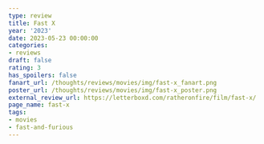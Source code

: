 ```yaml
---
type: review
title: Fast X
year: '2023'
date: 2023-05-23 00:00:00
categories:
- reviews
draft: false
rating: 3
has_spoilers: false
fanart_url: /thoughts/reviews/movies/img/fast-x_fanart.png
poster_url: /thoughts/reviews/movies/img/fast-x_poster.png
external_review_url: https://letterboxd.com/ratheronfire/film/fast-x/
page_name: fast-x
tags:
- movies
- fast-and-furious
---
```


